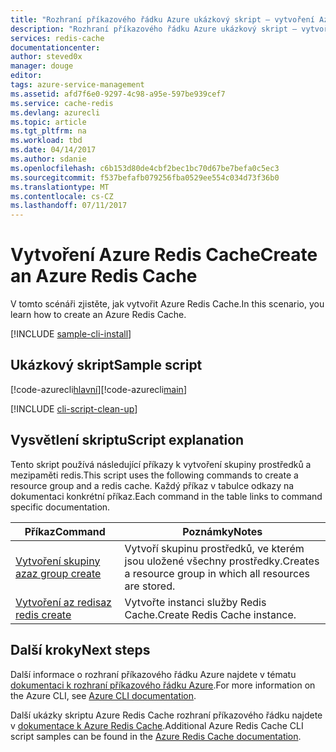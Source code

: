 ```yaml
---
title: "Rozhraní příkazového řádku Azure ukázkový skript – vytvoření Azure Redis Cache | Microsoft Docs"
description: "Rozhraní příkazového řádku Azure ukázkový skript – vytvoření Azure Redis Cache"
services: redis-cache
documentationcenter: 
author: steved0x
manager: douge
editor: 
tags: azure-service-management
ms.assetid: afd7f6e0-9297-4c98-a95e-597be939cef7
ms.service: cache-redis
ms.devlang: azurecli
ms.topic: article
ms.tgt_pltfrm: na
ms.workload: tbd
ms.date: 04/14/2017
ms.author: sdanie
ms.openlocfilehash: c6b153d80de4cbf2bec1bc70d67be7befa0c5ec3
ms.sourcegitcommit: f537befafb079256fba0529ee554c034d73f36b0
ms.translationtype: MT
ms.contentlocale: cs-CZ
ms.lasthandoff: 07/11/2017
---
```

# <a name="create-an-azure-redis-cache"></a><span data-ttu-id="51bfb-103">Vytvoření Azure Redis Cache</span><span class="sxs-lookup"><span data-stu-id="51bfb-103">Create an Azure Redis Cache</span></span>

<span data-ttu-id="51bfb-104">V tomto scénáři zjistěte, jak vytvořit Azure Redis Cache.</span><span class="sxs-lookup"><span data-stu-id="51bfb-104">In this scenario, you learn how to create an Azure Redis Cache.</span></span>

[!INCLUDE [sample-cli-install](../../../includes/sample-cli-install.md)]

## <a name="sample-script"></a><span data-ttu-id="51bfb-105">Ukázkový skript</span><span class="sxs-lookup"><span data-stu-id="51bfb-105">Sample script</span></span>

<span data-ttu-id="51bfb-106">[!code-azurecli[hlavní](../../../cli_scripts/redis-cache/create-cache/create-cache.sh "Azure Redis Cache")]</span><span class="sxs-lookup"><span data-stu-id="51bfb-106">[!code-azurecli[main](../../../cli_scripts/redis-cache/create-cache/create-cache.sh "Azure Redis Cache")]</span></span>

[!INCLUDE [cli-script-clean-up](../../../includes/redis-cli-script-clean-up.md)]

## <a name="script-explanation"></a><span data-ttu-id="51bfb-107">Vysvětlení skriptu</span><span class="sxs-lookup"><span data-stu-id="51bfb-107">Script explanation</span></span>

<span data-ttu-id="51bfb-108">Tento skript používá následující příkazy k vytvoření skupiny prostředků a mezipaměti redis.</span><span class="sxs-lookup"><span data-stu-id="51bfb-108">This script uses the following commands to create a resource group and a redis cache.</span></span> <span data-ttu-id="51bfb-109">Každý příkaz v tabulce odkazy na dokumentaci konkrétní příkaz.</span><span class="sxs-lookup"><span data-stu-id="51bfb-109">Each command in the table links to command specific documentation.</span></span>

| <span data-ttu-id="51bfb-110">Příkaz</span><span class="sxs-lookup"><span data-stu-id="51bfb-110">Command</span></span> | <span data-ttu-id="51bfb-111">Poznámky</span><span class="sxs-lookup"><span data-stu-id="51bfb-111">Notes</span></span> |
|---|---|
| [<span data-ttu-id="51bfb-112">Vytvoření skupiny az</span><span class="sxs-lookup"><span data-stu-id="51bfb-112">az group create</span></span>](https://docs.microsoft.com/cli/azure/group#create) | <span data-ttu-id="51bfb-113">Vytvoří skupinu prostředků, ve kterém jsou uložené všechny prostředky.</span><span class="sxs-lookup"><span data-stu-id="51bfb-113">Creates a resource group in which all resources are stored.</span></span> |
| [<span data-ttu-id="51bfb-114">Vytvoření az redis</span><span class="sxs-lookup"><span data-stu-id="51bfb-114">az redis create</span></span>](https://docs.microsoft.com/cli/azure/redis#create) | <span data-ttu-id="51bfb-115">Vytvořte instanci služby Redis Cache.</span><span class="sxs-lookup"><span data-stu-id="51bfb-115">Create Redis Cache instance.</span></span> |


## <a name="next-steps"></a><span data-ttu-id="51bfb-116">Další kroky</span><span class="sxs-lookup"><span data-stu-id="51bfb-116">Next steps</span></span>

<span data-ttu-id="51bfb-117">Další informace o rozhraní příkazového řádku Azure najdete v tématu [dokumentaci k rozhraní příkazového řádku Azure](https://docs.microsoft.com/cli/azure/overview).</span><span class="sxs-lookup"><span data-stu-id="51bfb-117">For more information on the Azure CLI, see [Azure CLI documentation](https://docs.microsoft.com/cli/azure/overview).</span></span>

<span data-ttu-id="51bfb-118">Další ukázky skriptu Azure Redis Cache rozhraní příkazového řádku najdete v [dokumentace k Azure Redis Cache](../cli-samples.md).</span><span class="sxs-lookup"><span data-stu-id="51bfb-118">Additional Azure Redis Cache CLI script samples can be found in the [Azure Redis Cache documentation](../cli-samples.md).</span></span>